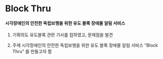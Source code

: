 # Block Thru
#### 시각장애인의 안전한 독립보행을 위한 유도 블록 장애물 알림 서비스


1. 기획의도
유도블록 관련 기사를 접하였고, 문제점을 발견


2. 주제
시각장애인의 안전한 독립보행을 위한 유도 블록 장애물 알림 서비스 "Block Thru" 를 만들고자 함

        
